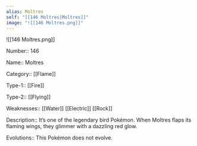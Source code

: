 ```yaml
---
alias: Moltres
self: "[[146 Moltres|Moltres]]"
image: "![[146 Moltres.png]]"
---
```


![[146 Moltres.png]]

Number:: 146

Name:: Moltres

Category:: [[Flame]]

Type-1:: [[Fire]]

Type-2:: [[Flying]]

Weaknesses:: [[Water]] [[Electric]] [[Rock]]

Description:: It’s one of the legendary bird Pokémon. When Moltres flaps its flaming wings, they glimmer with a dazzling red glow.

Evolutions:: This Pokémon does not evolve.
